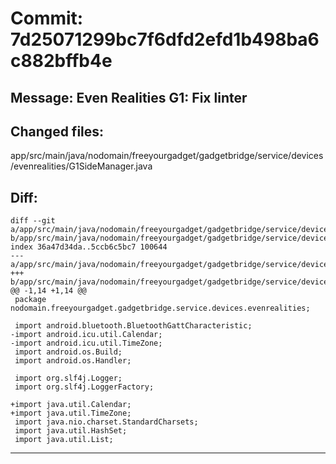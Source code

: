 # Commit: 7d25071299bc7f6dfd2efd1b498ba6c882bffb4e
## Message: Even Realities G1: Fix linter
## Changed files:
app/src/main/java/nodomain/freeyourgadget/gadgetbridge/service/devices/evenrealities/G1SideManager.java

## Diff:
```
diff --git a/app/src/main/java/nodomain/freeyourgadget/gadgetbridge/service/devices/evenrealities/G1SideManager.java b/app/src/main/java/nodomain/freeyourgadget/gadgetbridge/service/devices/evenrealities/G1SideManager.java
index 36a47d34da..5ccb6c5bc7 100644
--- a/app/src/main/java/nodomain/freeyourgadget/gadgetbridge/service/devices/evenrealities/G1SideManager.java
+++ b/app/src/main/java/nodomain/freeyourgadget/gadgetbridge/service/devices/evenrealities/G1SideManager.java
@@ -1,14 +1,14 @@
 package nodomain.freeyourgadget.gadgetbridge.service.devices.evenrealities;
 
 import android.bluetooth.BluetoothGattCharacteristic;
-import android.icu.util.Calendar;
-import android.icu.util.TimeZone;
 import android.os.Build;
 import android.os.Handler;
 
 import org.slf4j.Logger;
 import org.slf4j.LoggerFactory;
 
+import java.util.Calendar;
+import java.util.TimeZone;
 import java.nio.charset.StandardCharsets;
 import java.util.HashSet;
 import java.util.List;
```
-----------------------------------
